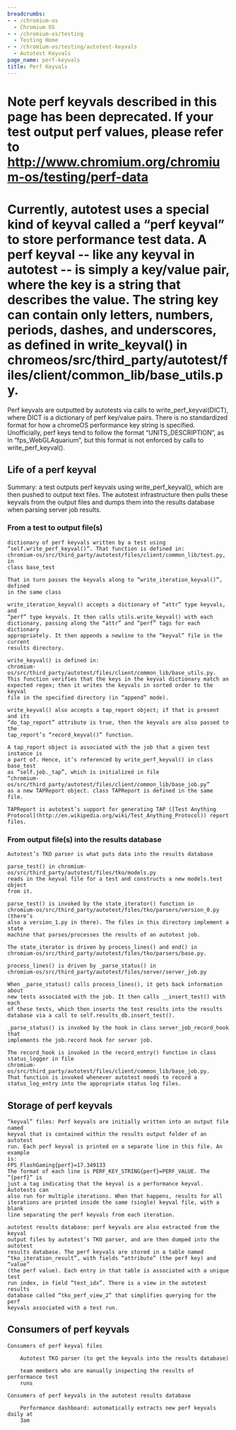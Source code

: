 ```yaml
---
breadcrumbs:
- - /chromium-os
  - Chromium OS
- - /chromium-os/testing
  - Testing Home
- - /chromium-os/testing/autotest-keyvals
  - Autotest Keyvals
page_name: perf-keyvals
title: Perf Keyvals
---
```


# Note perf keyvals described in this page has been deprecated. If your test output perf values, please refer to <http://www.chromium.org/chromium-os/testing/perf-data>

# Currently, autotest uses a special kind of keyval called a “perf keyval” to store performance test data. A perf keyval -- like any keyval in autotest -- is simply a key/value pair, where the key is a string that describes the value. The string key can contain only letters, numbers, periods, dashes, and underscores, as defined in write_keyval() in chromeos/src/third_party/autotest/files/client/common_lib/base_utils.py.

Perf keyvals are outputted by autotests via calls to write_perf_keyval(DICT),
where DICT is a dictionary of perf key/value pairs. There is no standardized
format for how a chromeOS performance key string is specified. Unofficially,
perf keys tend to follow the format “UNITS_DESCRIPTION”, as in
“fps_WebGLAquarium”, but this format is not enforced by calls to
write_perf_keyval().

## Life of a perf keyval

Summary: a test outputs perf keyvals using write_perf_keyval(), which are then
pushed to output text files. The autotest infrastructure then pulls these
keyvals from the output files and dumps them into the results database when
parsing server job results.

### From a test to output file(s)

    dictionary of perf keyvals written by a test using
    “self.write_perf_keyval()”. That function is defined in:
    chromium-os/src/third_party/autotest/files/client/common_lib/test.py, in
    class base_test

    That in turn passes the keyvals along to “write_iteration_keyval()”, defined
    in the same class

    write_iteration_keyval() accepts a dictionary of “attr” type keyvals, and
    “perf” type keyvals. It then calls utils.write_keyval() with each
    dictionary, passing along the “attr” and “perf” tags for each dictionary
    appropriately. It then appends a newline to the “keyval” file in the current
    results directory.

    write_keyval() is defined in:
    chromium-os/src/third_party/autotest/files/client/common_lib/base_utils.py.
    This function verifies that the keys in the keyval dictionary match an
    expected regex; then it writes the keyvals in sorted order to the keyval
    file in the specified directory (in “append” mode).

    write_keyval() also accepts a tap_report object; if that is present and its
    “do_tap_report” attribute is true, then the keyvals are also passed to the
    tap_report’s “record_keyval()” function.

    A tap_report object is associated with the job that a given test instance is
    a part of. Hence, it’s referenced by write_perf_keyval() in class base_test
    as “self.job._tap”, which is initialized in file
    “chromium-os/src/third_party/autotest/files/client/common_lib/base_job.py”
    as a new TAPReport object. class TAPReport is defined in the same file.

    TAPReport is autotest’s support for generating TAP ([Test Anything
    Protocol](http://en.wikipedia.org/wiki/Test_Anything_Protocol)) report
    files.

### From output file(s) into the results database

    Autotest’s TKO parser is what puts data into the results database

    parse_test() in chromium-os/src/third_party/autotest/files/tko/models.py
    reads in the keyval file for a test and constructs a new models.test object
    from it.

    parse_test() is invoked by the state_iterator() function in
    chromium-os/src/third_party/autotest/files/tko/parsers/version_0.py (there’s
    also a version_1.py in there). The files in this directory implement a state
    machine that parses/processes the results of an autotest job.

    The state_iterator is driven by process_lines() and end() in
    chromium-os/src/third_party/autotest/files/tko/parsers/base.py.

    process_lines() is driven by _parse_status() in
    chromium-os/src/third_party/autotest/files/server/server_job.py

    When _parse_status() calls process_lines(), it gets back information about
    new tests associated with the job. It then calls __insert_test() with each
    of these tests, which then inserts the test results into the results
    database via a call to self.results_db.insert_test().

    _parse_status() is invoked by the hook in class server_job_record_hook that
    implements the job.record hook for server job.

    The record_hook is invoked in the record_entry() function in class
    status_logger in file
    chromium-os/src/third_party/autotest/files/client/common_lib/base_job.py.
    That function is invoked whenever autotest needs to record a
    status_log_entry into the appropriate status log files.

## Storage of perf keyvals

    “keyval” files: Perf keyvals are initially written into an output file named
    keyval that is contained within the results output folder of an autotest
    run. Each perf keyval is printed on a separate line in this file. An example
    is:
    FPS_FlashGaming{perf}=17.349133
    The format of each line is PERF_KEY_STRING{perf}=PERF_VALUE. The “{perf}” is
    just a tag indicating that the keyval is a performance keyval. Autotests can
    also run for multiple iterations. When that happens, results for all
    iterations are printed inside the same (single) keyval file, with a blank
    line separating the perf keyvals from each iteration.

    autotest results database: perf keyvals are also extracted from the keyval
    output files by autotest’s TKO parser, and are then dumped into the autotest
    results database. The perf keyvals are stored in a table named
    “tko_iteration_result”, with fields “attribute” (the perf key) and “value”
    (the perf value). Each entry in that table is associated with a unique test
    run index, in field “test_idx”. There is a view in the autotest results
    database called “tko_perf_view_2” that simplifies querying for the perf
    keyvals associated with a test run.

## Consumers of perf keyvals

    Consumers of perf keyval files

        Autotest TKO parser (to get the keyvals into the results database)

        team members who are manually inspecting the results of performance test
        runs

    Consumers of perf keyvals in the autotest results database

        Performance dashboard: automatically extracts new perf keyvals daily at
        3am